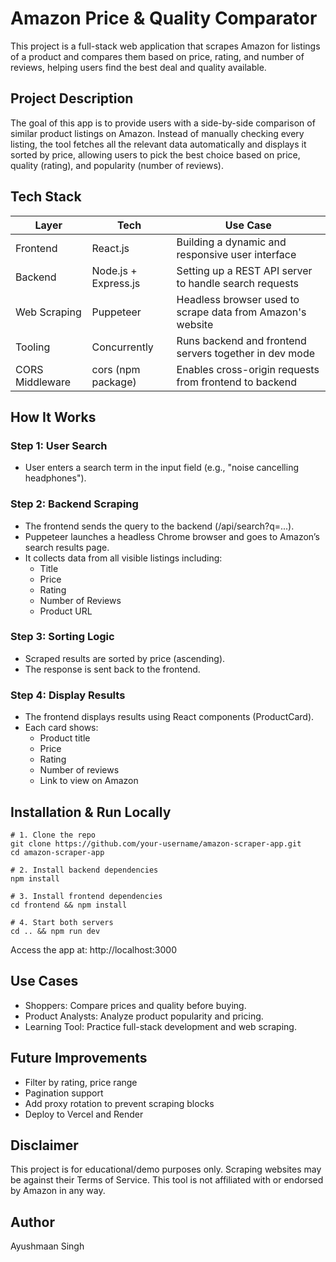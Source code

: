 
# Amazon Price & Quality Comparator

This project is a full-stack web application that scrapes Amazon for listings of a product and compares them based on price, rating, and number of reviews, helping users find the best deal and quality available.


## Project Description

The goal of this app is to provide users with a side-by-side comparison of similar product listings on Amazon. Instead of manually checking every listing, the tool fetches all the relevant data automatically and displays it sorted by price, allowing users to pick the best choice based on price, quality (rating), and popularity (number of reviews).

## Tech Stack

| Layer         | Tech                        | Use Case |
|---------------|-----------------------------|----------|
| Frontend      | React.js                    | Building a dynamic and responsive user interface |
| Backend       | Node.js + Express.js        | Setting up a REST API server to handle search requests |
| Web Scraping  | Puppeteer                   | Headless browser used to scrape data from Amazon's website |
| Tooling       | Concurrently                | Runs backend and frontend servers together in dev mode |
| CORS Middleware | cors (npm package)        | Enables cross-origin requests from frontend to backend |

## How It Works

### Step 1: User Search

- User enters a search term in the input field (e.g., "noise cancelling headphones").

### Step 2: Backend Scraping

- The frontend sends the query to the backend (/api/search?q=...).
- Puppeteer launches a headless Chrome browser and goes to Amazon’s search results page.
- It collects data from all visible listings including:
  - Title
  - Price
  - Rating
  - Number of Reviews
  - Product URL

### Step 3: Sorting Logic

- Scraped results are sorted by price (ascending).
- The response is sent back to the frontend.

### Step 4: Display Results

- The frontend displays results using React components (ProductCard).
- Each card shows:
  - Product title
  - Price
  - Rating
  - Number of reviews
  - Link to view on Amazon

## Installation & Run Locally

```
# 1. Clone the repo
git clone https://github.com/your-username/amazon-scraper-app.git
cd amazon-scraper-app

# 2. Install backend dependencies
npm install

# 3. Install frontend dependencies
cd frontend && npm install

# 4. Start both servers
cd .. && npm run dev
```

Access the app at: http://localhost:3000

## Use Cases

- Shoppers: Compare prices and quality before buying.
- Product Analysts: Analyze product popularity and pricing.
- Learning Tool: Practice full-stack development and web scraping.

## Future Improvements

- Filter by rating, price range
- Pagination support
- Add proxy rotation to prevent scraping blocks
- Deploy to Vercel and Render

## Disclaimer

This project is for educational/demo purposes only. Scraping websites may be against their Terms of Service. This tool is not affiliated with or endorsed by Amazon in any way.

## Author

Ayushmaan Singh

